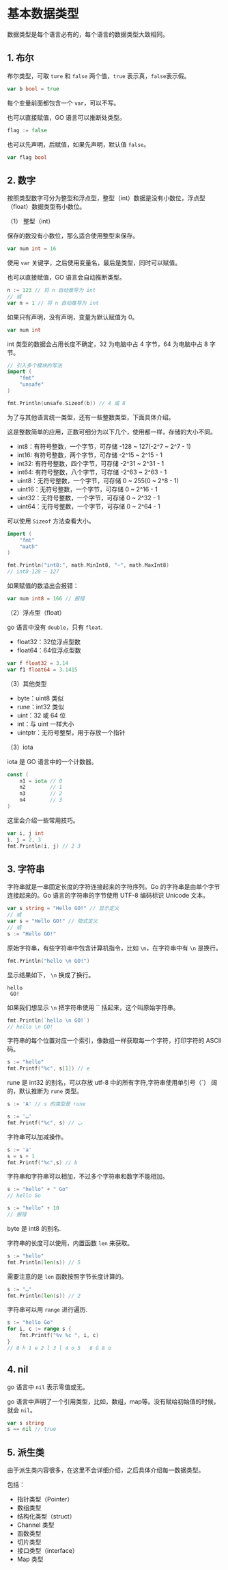 # 基本数据类型

数据类型是每个语言必有的，每个语言的数据类型大致相同。

## 1. 布尔

布尔类型，可取 `ture` 和 `false` 两个值，`true` 表示真，`false`表示假。

```go
var b bool = true
```

每个变量前面都包含一个 `var`，可以不写。

也可以直接赋值，GO 语言可以推断处类型。

```go
flag := false
```

也可以先声明，后赋值，如果先声明，默认值 `false`。

```go
var flag bool
```

## 2. 数字

按照类型数字可分为整型和浮点型，整型（int）数据是没有小数位，浮点型（float）数据类型有小数位。

（1） 整型（int）

保存的数没有小数位，那么适合使用整型来保存。

```go
var num int = 16
```

使用 `var` 关键字，之后使用变量名，最后是类型，同时可以赋值。

也可以直接赋值，GO 语言会自动推断类型。

```go
n := 123 // 将 n 自动推导为 int
// 或
var n = 1 // 将 n 自动推导为 int
```

如果只有声明，没有声明，变量为默认赋值为 0。

```go
var num int
```

int 类型的数据会占用长度不确定，32 为电脑中占 4 字节，64 为电脑中占 8 字节。

```go
// 引入多个模块的写法
import (
    "fmt"
    "unsafe"
)

fmt.Println(unsafe.Sizeof(b)) // 4 或 8
```

为了与其他语言统一类型，还有一些整数类型，下面具体介绍。

这是整数简单的应用，正数可细分为以下几个，使用都一样，存储的大小不同。

- int8：有符号整数，一个字节，可存储 -128 ~ 127(-2^7 ~ 2^7 - 1)
- int16: 有符号整数，两个字节，可存储 -2^15 ~ 2^15 - 1
- int32: 有符号整数，四个字节，可存储 -2^31 ~ 2^31 - 1
- int64: 有符号整数，八个字节，可存储 -2^63 ~ 2^63 - 1
- uint8：无符号整数，一个字节，可存储 0 ~ 255(0 ~ 2^8 - 1)
- uint16：无符号整数，一个字节，可存储 0 ~ 2^16 - 1
- uint32：无符号整数，一个字节，可存储 0 ~ 2^32 - 1
- uint64：无符号整数，一个字节，可存储 0 ~ 2^64 - 1

可以使用 `Sizeof` 方法查看大小。

```go
import (
    "fmt"
    "math"
)

fmt.Println("int8:", math.MinInt8, "~", math.MaxInt8) 
// int8-128 ~ 127
```

如果赋值的数溢出会报错：

```go
var num int8 = 166 // 报错
```

（2）浮点型（float）

go 语言中没有 `double`，只有 `float`.

- float32：32位浮点型数
- float64：64位浮点型数

```go
var f float32 = 3.14
var f1 float64 = 3.1415
```

（3）其他类型

- byte：uint8 类似
- rune：int32 类似
- uint：32 或 64 位
- int：与 uint 一样大小
- uintptr：无符号整型，用于存放一个指针

（3）iota

iota 是 GO 语言中的一个计数器。

```go
const (
    n1 = iota // 0
    n2        // 1
    n3        // 2
    n4        // 3
)
```

这里会介绍一些常用技巧。

```go
var i, j int
i, j = 2, 3
fmt.Println(i, j) // 2 3
```

## 3. 字符串

字符串就是一串固定长度的字符连接起来的字符序列。Go 的字符串是由单个字节连接起来的。Go 语言的字符串的字节使用 UTF-8 编码标识 Unicode 文本。

```go
var s string = "Hello GO!" // 显示定义
// 或
var s = "Hello GO!" // 隐式定义
// 或
s := "Hello GO!" 
```

原始字符串，有些字符串中包含计算机指令，比如 `\n`，在字符串中有 `\n` 是换行。

```go
fmt.Println("hello \n GO!")
```

显示结果如下， `\n` 换成了换行。

```text
hello 
 GO!
```

如果我们想显示 `\n` 把字符串使用 `` 括起来，这个叫原始字符串。

```go
fmt.Println(`hello \n GO!`)
// hello \n GO!
```

字符串的每个位置对应一个索引，像数组一样获取每一个字符，打印字符的 ASCII 码。

```go
s := "hello"
fmt.Printf("%c", s[1]) // e
```

rune 是 int32 的别名，可以存放 utf-8 中的所有字符,字符串使用单引号（\`） 阔的，默认推断为 `rune` 类型。

```go
s := 'A' // s 的类型是 rune

s := 'ب'
fmt.Printf("%c", s) // ب
```

字符串可以加减操作。

```go
s := 'a'
s = s + 1
fmt.Printf("%c",s) // b
```

字符串和字符串可以相加，不过多个字符串和数字不能相加。

```go
s := "hello" + " Go"
// hello Go

s := "hello" + 10
// 报错
```

byte 是 int8 的别名.

字符串的长度可以使用，内置函数 `len` 来获取。

```go
s := "hello"
fmt.Println(len(s)) // 5
```

需要注意的是 `len` 函数按照字节长度计算的。

```go
s := "ب"
fmt.Println(len(s)) // 2
```

字符串可以用 `range` 进行遍历.

```go
s := "hello Ǵo"
for i, c := range s {
    fmt.Printf("%v %c ", i, c)
}
// 0 h 1 e 2 l 3 l 4 o 5   6 Ǵ 8 o
```

## 4. nil

go 语言中 `nil` 表示零值或无。

go 语言中声明了一个引用类型，比如，数组，map等。没有赋给初始值的时候，就会 `nil`。

```go
var s string
s == nil // true
```

## 5. 派生类

由于派生类内容很多，在这里不会详细介绍，之后具体介绍每一数据类型。

包括：

- 指针类型（Pointer）
- 数组类型
- 结构化类型（struct）
- Channel 类型
- 函数类型
- 切片类型
- 接口类型（interface）
- Map 类型
